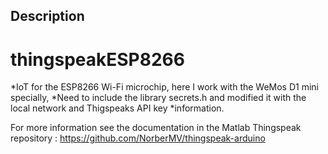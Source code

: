 ## Description

# thingspeakESP8266
*IoT for the ESP8266 Wi-Fi microchip, here I work with the WeMos D1 mini specially,
*Need to include the library secrets.h and modified it with the local network and Thigspeaks API key
*information.

For more information see the documentation in the Matlab Thingspeak repository : https://github.com/NorberMV/thingspeak-arduino




